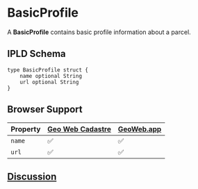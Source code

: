 # BasicProfile

A **BasicProfile** contains basic profile information about a parcel.

## IPLD Schema

```ipldsch
type BasicProfile struct {
	name optional String
	url optional String
}
```

## Browser Support

| Property | [Geo Web Cadastre](https://github.com/Geo-Web-Project/cadastre) | [GeoWeb.app](https://geoweb.app) |
| -------- | --------------------------------------------------------------- | -------------------------------- |
| `name`   | ✅                                                              | ✅                               |
| `url`    | ✅                                                              | ✅                               |

## [Discussion](https://forum.geoweb.network/t/content-basic-profile/59)
